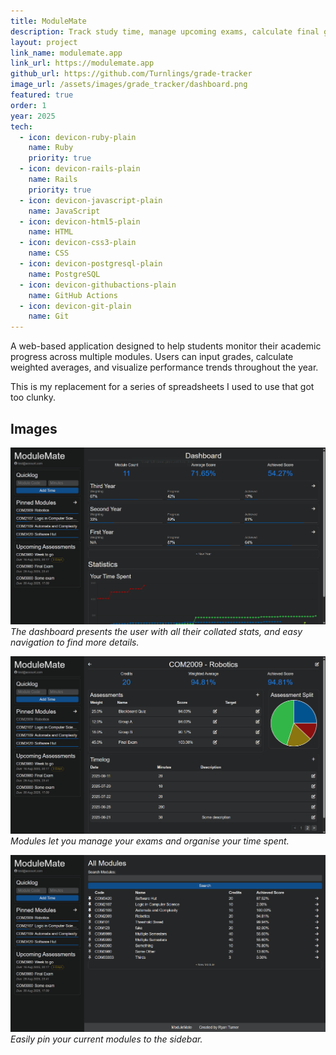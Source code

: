 ```yaml
---
title: ModuleMate
description: Track study time, manage upcoming exams, calculate final grades.
layout: project
link_name: modulemate.app
link_url: https://modulemate.app
github_url: https://github.com/Turnlings/grade-tracker
image_url: /assets/images/grade_tracker/dashboard.png
featured: true
order: 1
year: 2025
tech:
  - icon: devicon-ruby-plain
    name: Ruby
    priority: true
  - icon: devicon-rails-plain
    name: Rails
    priority: true
  - icon: devicon-javascript-plain
    name: JavaScript
  - icon: devicon-html5-plain
    name: HTML
  - icon: devicon-css3-plain
    name: CSS
  - icon: devicon-postgresql-plain
    name: PostgreSQL
  - icon: devicon-githubactions-plain
    name: GitHub Actions
  - icon: devicon-git-plain
    name: Git
---
```

A web-based application designed to help students monitor their academic progress across multiple modules. Users can input grades, calculate weighted averages, and visualize performance trends throughout the year.

This is my replacement for a series of spreadsheets I used to use that got too clunky.

## Images
![Dashboard](/assets/images/grade_tracker/dashboard.png)
*The dashboard presents the user with all their collated stats, and easy navigation to find more details.*

![Modules](/assets/images/grade_tracker/module2.png)
*Modules let you manage your exams and organise your time spent.*

![Modules](/assets/images/grade_tracker/pin.png)
*Easily pin your current modules to the sidebar.*